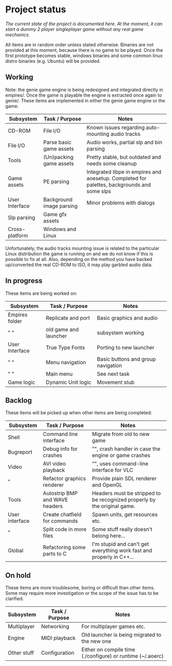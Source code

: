 # Project status

*The current state of the project is documented here. At the moment, it can
start a dummy 2 player singleplayer game without any real game mechanics.*

All items are in random order unless stated otherwise.
Binaries are not provided at this moment, because there is no game to be played.
Once the first prototype becomes stable, windows binaries and some common linux
distro binaries (e.g. Ubuntu) will be provided.

## Working

Note: the genie game engine is being redesigned and integrated directly in
empires/. Once the game is playable the engine is extracted once again to
genie/. These items are implemented in either the genie game engine or the game:

Subsystem      | Task / Purpose           | Notes
---------------|--------------------------|----------------------------------------------------
CD-ROM         | File I/O                 | Known issues regarding auto-mounting audio tracks
File I/O       | Parse basic game assets  | Audio works, partial slp and bin parsing
Tools          | (Un)packing game assets  | Pretty stable, but outdated and needs some cleanup
Game assets    | PE parsing               | Integrated libpe in empires and aoesetup. Completed for palettes, backgrounds and some slps
User Interface | Background image parsing | Minor problems with dialogs
Slp parsing    | Game gfx assets          |
Cross-platform | Windows and Linux        |

Unfortunately, the audio tracks mounting issue is related to the particular
Linux distribution the game is running on and we do not know if this is possible
to fix at all. Also, depending on the method you have backed up/converted the
real CD-ROM to ISO, it may play garbled audio data.

## In progress

These items are being worked on:

Subsystem       | Task / Purpose        | Notes
----------------|-----------------------|-------------------------------------
Empires folder  | Replicate and port    | Basic graphics and audio
"       "       | old game and launcher | subsystem working
User Interface  | True Type Fonts       | Porting to new launcher
"    "          | Menu navigation       | Basic buttons and group navigation
"    "          | Main menu             | See next task
Game logic      | Dynamic Unit logic    | Movement stub

## Backlog

These items will be picked up when other items are being completed:

Subsystem      | Task / Purpose                 | Notes
---------------|--------------------------------|-----------------------------
Shell          | Command line interface         | Migrate from old to new game
Bugreport      | Debug info for crashes         | "", crash handler in case the engine or game crashes
Video          | AVI video playback             | "", uses command-line interface for VLC
"              | Refactor graphics renderer     | Provide plain SDL renderer and OpenGL
Tools          | Autostrip BMP and WAVE headers | Headers must be stripped to be recognized properly by the original game.
User interface | Create chatfield for commands  | Spawn units, get resources etc.
"              | Split code in more files       | Some stuff really doesn't belong here...
Global         | Refactoring some parts to C    | I'm stupid and can't get everything work fast and properly in C++...

## On hold

These items are more troublesome, boring or difficult than other items. Some may
require more investigation or the scope of the issue has to be clarified.

Subsystem      | Task / Purpose | Notes
---------------|----------------|----------------------------------------------
Multiplayer    | Networking     | For multiplayer games etc.
Engine         | MIDI playback  | Old launcher is being migrated to the new one
Other stuff    | Configuration  | Either on compile time (./configure) or runtime (~/.aoerc)
